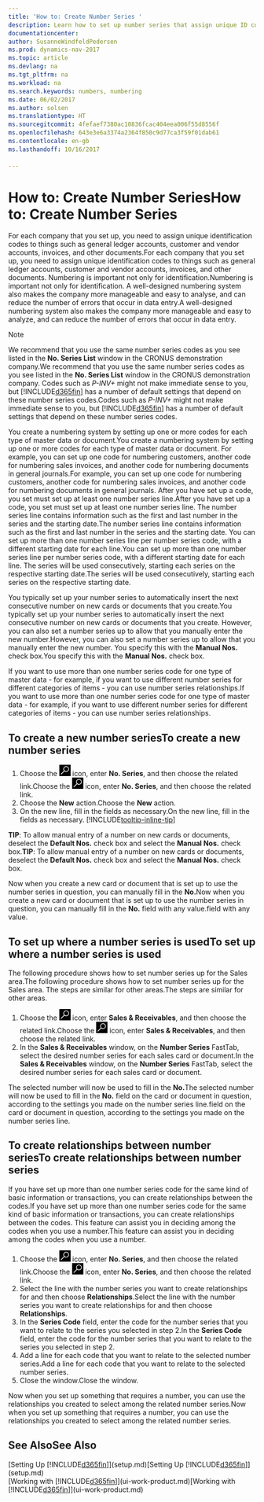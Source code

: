 ```yaml
---
title: 'How to: Create Number Series '
description: Learn how to set up number series that assign unique ID codes to accounts and documents in Dynamics NAV.
documentationcenter: 
author: SusanneWindfeldPedersen
ms.prod: dynamics-nav-2017
ms.topic: article
ms.devlang: na
ms.tgt_pltfrm: na
ms.workload: na
ms.search.keywords: numbers, numbering
ms.date: 06/02/2017
ms.author: solsen
ms.translationtype: HT
ms.sourcegitcommit: 4fefaef7380ac10836fcac404eea006f55d8556f
ms.openlocfilehash: 643e3e6a3374a2364f850c9d77ca3f59f01dab61
ms.contentlocale: en-gb
ms.lasthandoff: 10/16/2017

---
```

# <a name="how-to-create-number-series"></a><span data-ttu-id="1f13c-103">How to: Create Number Series</span><span class="sxs-lookup"><span data-stu-id="1f13c-103">How to: Create Number Series</span></span>
<span data-ttu-id="1f13c-104">For each company that you set up, you need to assign unique identification codes to things such as general ledger accounts, customer and vendor accounts, invoices, and other documents.</span><span class="sxs-lookup"><span data-stu-id="1f13c-104">For each company that you set up, you need to assign unique identification codes to things such as general ledger accounts, customer and vendor accounts, invoices, and other documents.</span></span> <span data-ttu-id="1f13c-105">Numbering is important not only for identification.</span><span class="sxs-lookup"><span data-stu-id="1f13c-105">Numbering is important not only for identification.</span></span> <span data-ttu-id="1f13c-106">A well-designed numbering system also makes the company more manageable and easy to analyse, and can reduce the number of errors that occur in data entry.</span><span class="sxs-lookup"><span data-stu-id="1f13c-106">A well-designed numbering system also makes the company more manageable and easy to analyze, and can reduce the number of errors that occur in data entry.</span></span>

> [!NOTE]  
>   <span data-ttu-id="1f13c-107">We recommend that you use the same number series codes as you see listed in the **No. Series List** window in the CRONUS demonstration company.</span><span class="sxs-lookup"><span data-stu-id="1f13c-107">We recommend that you use the same number series codes as you see listed in the **No. Series List** window in the CRONUS demonstration company.</span></span> <span data-ttu-id="1f13c-108">Codes such as *P-INV+* might not make immediate sense to you, but [!INCLUDE[d365fin](includes/d365fin_md.md)] has a number of default settings that depend on these number series codes.</span><span class="sxs-lookup"><span data-stu-id="1f13c-108">Codes such as *P-INV+* might not make immediate sense to you, but [!INCLUDE[d365fin](includes/d365fin_md.md)] has a number of default settings that depend on these number series codes.</span></span>

<span data-ttu-id="1f13c-109">You create a numbering system by setting up one or more codes for each type of master data or document.</span><span class="sxs-lookup"><span data-stu-id="1f13c-109">You create a numbering system by setting up one or more codes for each type of master data or document.</span></span> <span data-ttu-id="1f13c-110">For example, you can set up one code for numbering customers, another code for numbering sales invoices, and another code for numbering documents in general journals.</span><span class="sxs-lookup"><span data-stu-id="1f13c-110">For example, you can set up one code for numbering customers, another code for numbering sales invoices, and another code for numbering documents in general journals.</span></span> <span data-ttu-id="1f13c-111">After you have set up a code, you set must set up at least one number series line.</span><span class="sxs-lookup"><span data-stu-id="1f13c-111">After you have set up a code, you set must set up at least one number series line.</span></span> <span data-ttu-id="1f13c-112">The number series line contains information such as the first and last number in the series and the starting date.</span><span class="sxs-lookup"><span data-stu-id="1f13c-112">The number series line contains information such as the first and last number in the series and the starting date.</span></span> <span data-ttu-id="1f13c-113">You can set up more than one number series line per number series code, with a different starting date for each line.</span><span class="sxs-lookup"><span data-stu-id="1f13c-113">You can set up more than one number series line per number series code, with a different starting date for each line.</span></span> <span data-ttu-id="1f13c-114">The series will be used consecutively, starting each series on the respective starting date.</span><span class="sxs-lookup"><span data-stu-id="1f13c-114">The series will be used consecutively, starting each series on the respective starting date.</span></span>

<span data-ttu-id="1f13c-115">You typically set up your number series to automatically insert the next consecutive number on new cards or documents that you create.</span><span class="sxs-lookup"><span data-stu-id="1f13c-115">You typically set up your number series to automatically insert the next consecutive number on new cards or documents that you create.</span></span> <span data-ttu-id="1f13c-116">However, you can also set a number series up to allow that you manually enter the new number.</span><span class="sxs-lookup"><span data-stu-id="1f13c-116">However, you can also set a number series up to allow that you manually enter the new number.</span></span> <span data-ttu-id="1f13c-117">You specify this with the **Manual Nos.** check box.</span><span class="sxs-lookup"><span data-stu-id="1f13c-117">You specify this with the **Manual Nos.** check box.</span></span>

<span data-ttu-id="1f13c-118">If you want to use more than one number series code for one type of master data - for example, if you want to use different number series for different categories of items - you can use number series relationships.</span><span class="sxs-lookup"><span data-stu-id="1f13c-118">If you want to use more than one number series code for one type of master data - for example, if you want to use different number series for different categories of items - you can use number series relationships.</span></span>

## <a name="to-create-a-new-number-series"></a><span data-ttu-id="1f13c-119">To create a new number series</span><span class="sxs-lookup"><span data-stu-id="1f13c-119">To create a new number series</span></span>
1. <span data-ttu-id="1f13c-120">Choose the ![Search for Page or Report](media/ui-search/search_small.png "Search for Page or Report icon") icon, enter **No. Series**, and then choose the related link.</span><span class="sxs-lookup"><span data-stu-id="1f13c-120">Choose the ![Search for Page or Report](media/ui-search/search_small.png "Search for Page or Report icon") icon, enter **No. Series**, and then choose the related link.</span></span>
2. <span data-ttu-id="1f13c-121">Choose the **New** action.</span><span class="sxs-lookup"><span data-stu-id="1f13c-121">Choose the **New** action.</span></span>
3. <span data-ttu-id="1f13c-122">On the new line, fill in the fields as necessary.</span><span class="sxs-lookup"><span data-stu-id="1f13c-122">On the new line, fill in the fields as necessary.</span></span> [!INCLUDE[tooltip-inline-tip](includes/tooltip-inline-tip_md.md)]

<span data-ttu-id="1f13c-123">**TIP**: To allow manual entry of a number on new cards or documents, deselect the **Default Nos.** check box and select the **Manual Nos.** check box.</span><span class="sxs-lookup"><span data-stu-id="1f13c-123">**TIP**: To allow manual entry of a number on new cards or documents, deselect the **Default Nos.** check box and select the **Manual Nos.** check box.</span></span>

<span data-ttu-id="1f13c-124">Now when you create a new card or document that is set up to use the number series in question, you can manually fill in the **No.**</span><span class="sxs-lookup"><span data-stu-id="1f13c-124">Now when you create a new card or document that is set up to use the number series in question, you can manually fill in the **No.**</span></span> <span data-ttu-id="1f13c-125">field with any value.</span><span class="sxs-lookup"><span data-stu-id="1f13c-125">field with any value.</span></span>  

## <a name="to-set-up-where-a-number-series-is-used"></a><span data-ttu-id="1f13c-126">To set up where a number series is used</span><span class="sxs-lookup"><span data-stu-id="1f13c-126">To set up where a number series is used</span></span>
<span data-ttu-id="1f13c-127">The following procedure shows how to set number series up for the Sales area.</span><span class="sxs-lookup"><span data-stu-id="1f13c-127">The following procedure shows how to set number series up for the Sales area.</span></span> <span data-ttu-id="1f13c-128">The steps are similar for other areas.</span><span class="sxs-lookup"><span data-stu-id="1f13c-128">The steps are similar for other areas.</span></span>
1. <span data-ttu-id="1f13c-129">Choose the ![Search for Page or Report](media/ui-search/search_small.png "Search for Page or Report icon") icon, enter **Sales & Receivables**, and then choose the related link.</span><span class="sxs-lookup"><span data-stu-id="1f13c-129">Choose the ![Search for Page or Report](media/ui-search/search_small.png "Search for Page or Report icon") icon, enter **Sales & Receivables**, and then choose the related link.</span></span>
2. <span data-ttu-id="1f13c-130">In the **Sales & Receivables** window, on the **Number Series** FastTab, select the desired number series for each sales card or document.</span><span class="sxs-lookup"><span data-stu-id="1f13c-130">In the **Sales & Receivables** window, on the **Number Series** FastTab, select the desired number series for each sales card or document.</span></span>

<span data-ttu-id="1f13c-131">The selected number will now be used to fill in the **No.**</span><span class="sxs-lookup"><span data-stu-id="1f13c-131">The selected number will now be used to fill in the **No.**</span></span> <span data-ttu-id="1f13c-132">field on the card or document in question, according to the settings you made on the number series line.</span><span class="sxs-lookup"><span data-stu-id="1f13c-132">field on the card or document in question, according to the settings you made on the number series line.</span></span>

## <a name="to-create-relationships-between-number-series"></a><span data-ttu-id="1f13c-133">To create relationships between number series</span><span class="sxs-lookup"><span data-stu-id="1f13c-133">To create relationships between number series</span></span>
<span data-ttu-id="1f13c-134">If you have set up more than one number series code for the same kind of basic information or transactions, you can create relationships between the codes.</span><span class="sxs-lookup"><span data-stu-id="1f13c-134">If you have set up more than one number series code for the same kind of basic information or transactions, you can create relationships between the codes.</span></span> <span data-ttu-id="1f13c-135">This feature can assist you in deciding among the codes when you use a number.</span><span class="sxs-lookup"><span data-stu-id="1f13c-135">This feature can assist you in deciding among the codes when you use a number.</span></span>

1. <span data-ttu-id="1f13c-136">Choose the ![Search for Page or Report](media/ui-search/search_small.png "Search for Page or Report icon") icon, enter **No. Series**, and then choose the related link.</span><span class="sxs-lookup"><span data-stu-id="1f13c-136">Choose the ![Search for Page or Report](media/ui-search/search_small.png "Search for Page or Report icon") icon, enter **No. Series**, and then choose the related link.</span></span>
2. <span data-ttu-id="1f13c-137">Select the line with the number series you want to create relationships for and then choose **Relationships**.</span><span class="sxs-lookup"><span data-stu-id="1f13c-137">Select the line with the number series you want to create relationships for and then choose **Relationships**.</span></span>
3. <span data-ttu-id="1f13c-138">In the **Series Code** field, enter the code for the number series that you want to relate to the series you selected in step 2.</span><span class="sxs-lookup"><span data-stu-id="1f13c-138">In the **Series Code** field, enter the code for the number series that you want to relate to the series you selected in step 2.</span></span>
4. <span data-ttu-id="1f13c-139">Add a line for each code that you want to relate to the selected number series.</span><span class="sxs-lookup"><span data-stu-id="1f13c-139">Add a line for each code that you want to relate to the selected number series.</span></span>
5. <span data-ttu-id="1f13c-140">Close the window.</span><span class="sxs-lookup"><span data-stu-id="1f13c-140">Close the window.</span></span>

<span data-ttu-id="1f13c-141">Now when you set up something that requires a number, you can use the relationships you created to select among the related number series.</span><span class="sxs-lookup"><span data-stu-id="1f13c-141">Now when you set up something that requires a number, you can use the relationships you created to select among the related number series.</span></span>

## <a name="see-also"></a><span data-ttu-id="1f13c-142">See Also</span><span class="sxs-lookup"><span data-stu-id="1f13c-142">See Also</span></span>
<span data-ttu-id="1f13c-143">[Setting Up [!INCLUDE[d365fin](includes/d365fin_md.md)]](setup.md)</span><span class="sxs-lookup"><span data-stu-id="1f13c-143">[Setting Up [!INCLUDE[d365fin](includes/d365fin_md.md)]](setup.md)</span></span>  
<span data-ttu-id="1f13c-144">[Working with [!INCLUDE[d365fin](includes/d365fin_md.md)]](ui-work-product.md)</span><span class="sxs-lookup"><span data-stu-id="1f13c-144">[Working with [!INCLUDE[d365fin](includes/d365fin_md.md)]](ui-work-product.md)</span></span>  

